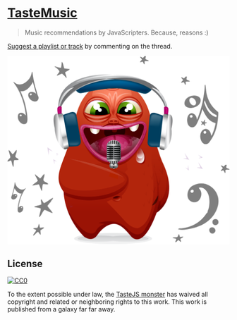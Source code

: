 # [TasteMusic](https://github.com/tastejs/TasteMusic/issues/1)

> Music recommendations by JavaScripters. Because, reasons :)

[Suggest a playlist or track](https://github.com/tastejs/TasteMusic/issues/1) by commenting on the thread.

![](music-monster.png)


## License

[![CC0](http://i.creativecommons.org/p/zero/1.0/88x31.png)](http://creativecommons.org/publicdomain/zero/1.0/)

To the extent possible under law, the [TasteJS monster](http://tastejs.com) has waived all copyright and related or neighboring rights to this work. This work is published from a galaxy far far away.
